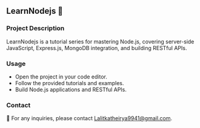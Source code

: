 ## LearnNodejs 🚀

### Project Description
LearnNodejs is a tutorial series for mastering Node.js, covering server-side JavaScript, Express.js, MongoDB integration, and building RESTful APIs.

### Usage
- Open the project in your code editor.
- Follow the provided tutorials and examples.
- Build Node.js applications and RESTful APIs.

### Contact
📧 For any inquiries, please contact Lalitkatheirya9941@gmail.com.



